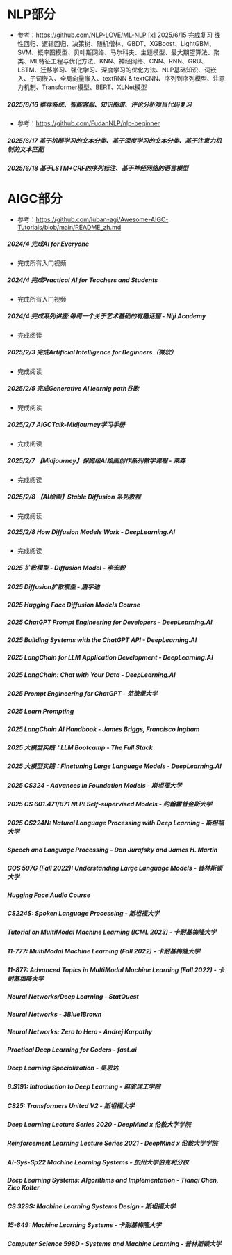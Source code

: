 # NLP部分
- 参考：https://github.com/NLP-LOVE/ML-NLP
[x] 2025/6/15 完成复习 线性回归、逻辑回归、决策树、随机僧林、GBDT、XGBoost、LightGBM、SVM、概率图模型、贝叶斯网络、马尔科夫、主题模型、最大期望算法、聚类、ML特征工程与优化方法、KNN、神经网络、CNN、RNN、GRU、LSTM、迁移学习、强化学习、深度学习的优化方法、NLP基础知识、词嵌入、子词嵌入、全局向量嵌入、textRNN & textCNN、序列到序列模型、注意力机制、Transformer模型、BERT、XLNet模型
##### 2025/6/16 推荐系统、智能客服、知识图谱、评论分析项目代码复习
- 参考：https://github.com/FudanNLP/nlp-beginner
##### 2025/6/17 基于机器学习的文本分类、基于深度学习的文本分类、基于注意力机制的文本匹配
##### 2025/6/18 基于LSTM+CRF的序列标注、基于神经网络的语言模型
##### 

# AIGC部分
- 参考：https://github.com/luban-agi/Awesome-AIGC-Tutorials/blob/main/README_zh.md
##### 2024/4 完成AI for Everyone 
  - 完成所有入门视频
##### 2024/4 完成Practical AI for Teachers and Students
  - 完成所有入门视频
##### 2024/4 完成系列讲座:每周一个关于艺术基础的有趣话题 - Niji Academy
  - 完成阅读
##### 2025/2/3 完成Artificial Intelligence for Beginners（微软）
  - 完成阅读
##### 2025/2/5 完成Generative AI learnig path谷歌 
  - 完成阅读
##### 2025/2/7 AIGCTalk-Midjourney学习手册
  - 完成阅读
##### 2025/2/7 【Midjourney】保姆级AI绘画创作系列教学课程 - 莱森
  - 完成阅读
##### 2025/2/8 【AI绘画】Stable Diffusion 系列教程
  - 完成阅读
##### 2025/2/8 How Diffusion Models Work - DeepLearning.AI 
  - 完成阅读
##### 2025 扩散模型 - Diffusion Model - 李宏毅
##### 2025 Diffusion扩散模型 - 唐宇迪
##### 2025 Hugging Face Diffusion Models Course
##### 2025 ChatGPT Prompt Engineering for Developers - DeepLearning.AI
##### 2025 Building Systems with the ChatGPT API - DeepLearning.AI
##### 2025 LangChain for LLM Application Development - DeepLearning.AI
##### 2025 LangChain: Chat with Your Data - DeepLearning.AI
##### 2025 Prompt Engineering for ChatGPT - 范德堡大学
##### 2025 Learn Prompting
##### 2025 LangChain AI Handbook - James Briggs, Francisco Ingham
##### 2025 大模型实践：LLM Bootcamp - The Full Stack
##### 2025 大模型实践：Finetuning Large Language Models - DeepLearning.AI
##### 2025 CS324 - Advances in Foundation Models - 斯坦福大学
##### 2025 CS 601.471/671 NLP: Self-supervised Models - 约翰霍普金斯大学
##### 2025 CS224N: Natural Language Processing with Deep Learning - 斯坦福大学
##### Speech and Language Processing - Dan Jurafsky and James H. Martin
##### COS 597G (Fall 2022): Understanding Large Language Models - 普林斯顿大学
##### Hugging Face Audio Course
##### CS224S: Spoken Language Processing - 斯坦福大学
##### Tutorial on MultiModal Machine Learning (ICML 2023) - 卡耐基梅隆大学
##### 11-777: MultiModal Machine Learning (Fall 2022) - 卡耐基梅隆大学
##### 11-877: Advanced Topics in MultiModal Machine Learning (Fall 2022) - 卡耐基梅隆大学
##### Neural Networks/Deep Learning - StatQuest
##### Neural Networks - 3Blue1Brown
##### Neural Networks: Zero to Hero - Andrej Karpathy
##### Practical Deep Learning for Coders - fast.ai
##### Deep Learning Specialization - 吴恩达
##### 6.S191: Introduction to Deep Learning - 麻省理工学院 
##### CS25: Transformers United V2 - 斯坦福大学
##### Deep Learning Lecture Series 2020 - DeepMind x 伦敦大学学院
##### Reinforcement Learning Lecture Series 2021 - DeepMind x 伦敦大学学院 
##### AI-Sys-Sp22 Machine Learning Systems - 加州大学伯克利分校
##### Deep Learning Systems: Algorithms and Implementation - Tianqi Chen, Zico Kolter
##### CS 329S: Machine Learning Systems Design - 斯坦福大学
##### 15-849: Machine Learning Systems - 卡耐基梅隆大学
##### Computer Science 598D - Systems and Machine Learning - 普林斯顿大学
